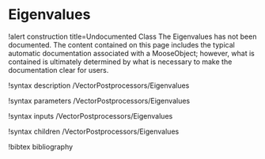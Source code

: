 <!-- MOOSE Documentation Stub: Remove this when content is added. -->

# Eigenvalues

!alert construction title=Undocumented Class
The Eigenvalues has not been documented. The content contained on this page includes the
typical automatic documentation associated with a MooseObject; however, what is contained is
ultimately determined by what is necessary to make the documentation clear for users.

!syntax description /VectorPostprocessors/Eigenvalues

!syntax parameters /VectorPostprocessors/Eigenvalues

!syntax inputs /VectorPostprocessors/Eigenvalues

!syntax children /VectorPostprocessors/Eigenvalues

!bibtex bibliography
